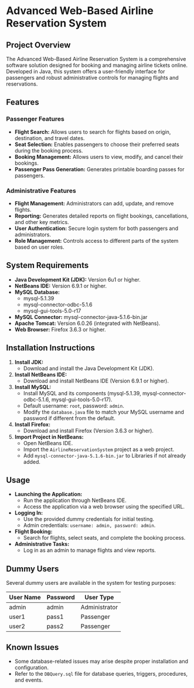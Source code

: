 # Advanced Web-Based Airline Reservation System

## Project Overview
The Advanced Web-Based Airline Reservation System is a comprehensive software solution designed for booking and managing airline tickets online. Developed in Java, this system offers a user-friendly interface for passengers and robust administrative controls for managing flights and reservations.

## Features

### Passenger Features
- **Flight Search:** Allows users to search for flights based on origin, destination, and travel dates.
- **Seat Selection:** Enables passengers to choose their preferred seats during the booking process.
- **Booking Management:** Allows users to view, modify, and cancel their bookings.
- **Passenger Pass Generation:** Generates printable boarding passes for passengers.

### Administrative Features
- **Flight Management:** Administrators can add, update, and remove flights.
- **Reporting:** Generates detailed reports on flight bookings, cancellations, and other key metrics.
- **User Authentication:** Secure login system for both passengers and administrators.
- **Role Management:** Controls access to different parts of the system based on user roles.

## System Requirements
- **Java Development Kit (JDK):** Version 6u1 or higher.
- **NetBeans IDE:** Version 6.9.1 or higher.
- **MySQL Database:** 
  - mysql-5.1.39
  - mysql-connector-odbc-5.1.6
  - mysql-gui-tools-5.0-r17
- **MySQL Connector:** mysql-connector-java-5.1.6-bin.jar
- **Apache Tomcat:** Version 6.0.26 (integrated with NetBeans).
- **Web Browser:** Firefox 3.6.3 or higher.

## Installation Instructions
1. **Install JDK:**
   - Download and install the Java Development Kit (JDK).
2. **Install NetBeans IDE:**
   - Download and install NetBeans IDE (Version 6.9.1 or higher).
3. **Install MySQL:**
   - Install MySQL and its components (mysql-5.1.39, mysql-connector-odbc-5.1.6, mysql-gui-tools-5.0-r17).
   - Default username: `root`, password: `admin`.
   - Modify the `database.java` file to match your MySQL username and password if different from the default.
4. **Install Firefox:**
   - Download and install Firefox (Version 3.6.3 or higher).
5. **Import Project in NetBeans:**
   - Open NetBeans IDE.
   - Import the `AirlineReservationSystem` project as a web project.
   - Add `mysql-connector-java-5.1.6-bin.jar` to Libraries if not already added.

## Usage
- **Launching the Application:**
  - Run the application through NetBeans IDE.
  - Access the application via a web browser using the specified URL.
- **Logging In:**
  - Use the provided dummy credentials for initial testing.
  - Admin credentials: `username: admin, password: admin`.
- **Flight Booking:**
  - Search for flights, select seats, and complete the booking process.
- **Administrative Tasks:**
  - Log in as an admin to manage flights and view reports.

## Dummy Users
Several dummy users are available in the system for testing purposes:

| User Name  | Password  | User Type         |
|------------|-----------|-------------------|
| admin      | admin     | Administrator     |
| user1      | pass1     | Passenger         |
| user2      | pass2     | Passenger         |

## Known Issues
- Some database-related issues may arise despite proper installation and configuration.
- Refer to the `DBQuery.sql` file for database queries, triggers, procedures, and events.

